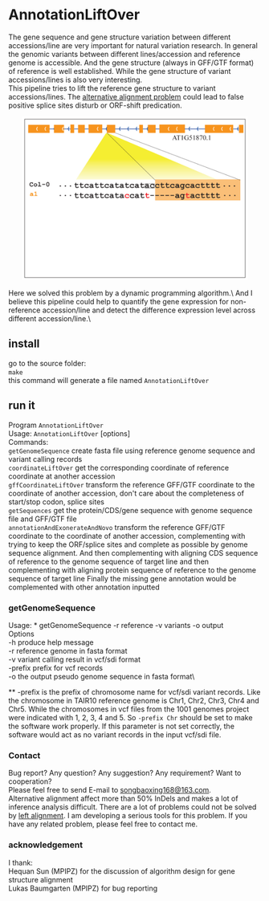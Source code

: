 # AnnotationLiftOver

The gene sequence and gene structure variation between different accessions/line are very important for natural variation research.
In general the genomic variants between different lines/accession and reference genome is accessible.
And the gene structure (always in GFF/GTF format) of reference is well established.
While the gene structure of variant accessions/lines is also very interesting.\
This pipeline tries to lift the reference gene structure to variant accessions/lines.
The [alternative alignment problem](https://www.ncbi.nlm.nih.gov/pubmed/25701572) could lead to false positive splice sites disturb or ORF-shift predication.
<p align="center">
<img src="./doc/alternativeAlignment.gif" width="450px" background-color="#ffffff" />
</p>
Here we solved this problem by a dynamic programming algorithm.\
And I believe this pipeline could help to quantify the gene expression for non-reference accession/line and detect the difference expression level across different accession/line.\

## install
go to the source folder:\
`make`\
this command will generate a file named `AnnotationLiftOver`

## run it
Program `AnnotationLiftOver`\
Usage:  `AnnotationLiftOver` <command> [options]\
Commands:\
`getGenomeSequence`              create fasta file using reference genome sequence and variant calling records\
`coordinateLiftOver`             get the corresponding coordinate of reference coordinate at another accession\
`gffCoordinateLiftOver`          transform the reference GFF/GTF coordinate to the coordinate of another accession,
                               don't care about the completeness of start/stop codon, splice sites\
`getSequences`                   get the protein/CDS/gene sequence with genome sequence file and GFF/GTF file\
`annotationAndExonerateAndNovo`  transform the reference GFF/GTF coordinate to the coordinate of another accession,
                               complementing with trying to keep the ORF/splice sites and complete as possible by
                               genome sequence alignment. And then complementing with aligning CDS sequence of
                               reference to the genome sequence of target line and then complementing with
                               aligning protein sequence of reference to the genome sequence of target line
                               Finally the missing gene annotation would be complemented with
                               other annotation inputted
                               
### getGenomeSequence
Usage:    * getGenomeSequence -r reference -v variants -o output\
Options\
   -h        produce help message\
   -r        reference genome in fasta format\
   -v        variant calling result in vcf/sdi format\
   -prefix   prefix for vcf records\
   -o        the output pseudo genome sequence in fasta format\

** -prefix is the prefix of chromosome name for vcf/sdi variant records. Like the chromosome in TAIR10 reference genome is Chr1, Chr2, Chr3, Chr4 and Chr5. While the chromosomes in vcf files from the 1001 genomes project were indicated with 1, 2, 3, 4 and 5.
So `-prefix Chr` should be set to make the software work properly. If this parameter is not set correctly, the software would act as no variant records in the input vcf/sdi file.   

### Contact
Bug report? Any question? Any suggestion? Any requirement? Want to cooperation?\
Please feel free to send E-mail to songbaoxing168@163.com.\
Alternative alignment affect more than 50% InDels and makes a lot of inference analysis difficult. There are a lot of problems could not be solved by [left alignment](https://www.ncbi.nlm.nih.gov/pubmed/25701572). I am developing a serious tools for this problem. If you have any related problem, please feel free to contact me. 
### acknowledgement
I thank:\
 Hequan Sun (MPIPZ) for the discussion of algorithm design for gene structure alignment\
 Lukas Baumgarten (MPIPZ) for bug reporting

